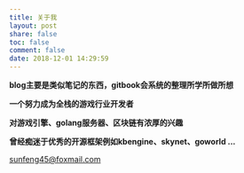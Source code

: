 ```yaml
---
title: 关于我
layout: post
share: false
toc: false
comment: false
date: 2018-12-01 14:29:59
---
```


**blog主要是类似笔记的东西，gitbook会系统的整理所学所做所想**

**一个努力成为全栈的游戏行业开发者**

**对游戏引擎、golang服务器、区块链有浓厚的兴趣** 

**曾经痴迷于优秀的开源框架例如kbengine、skynet、goworld ...**

sunfeng45@foxmail.com

